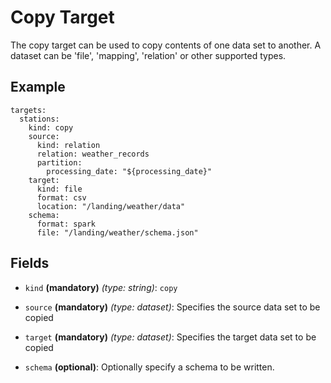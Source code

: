 
# Copy Target

The copy target can be used to copy contents of one data set to another. A dataset can be 'file', 'mapping', 'relation'
or other supported types.

## Example

```
targets:
  stations:
    kind: copy
    source:
      kind: relation
      relation: weather_records
      partition:
        processing_date: "${processing_date}"
    target:
      kind: file
      format: csv
      location: "/landing/weather/data"
    schema:
      format: spark
      file: "/landing/weather/schema.json"
```

## Fields

* `kind` **(mandatory)** *(type: string)*: `copy`

* `source` **(mandatory)** *(type: dataset)*: 
Specifies the source data set to be copied

* `target` **(mandatory)** *(type: dataset)*: 
Specifies the target data set to be copied

* `schema` **(optional)**:
Optionally specify a schema to be written.
